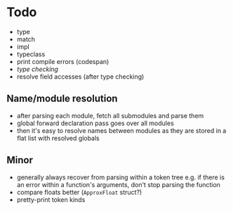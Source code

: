 # Todo

- type
- match
- impl
- typeclass
- print compile errors (codespan)
- *type checking*
- resolve field accesses (after type checking)

## Name/module resolution

- after parsing each module, fetch all submodules and parse them
- global forward declaration pass goes over all modules
- then it's easy to resolve names between modules as they are stored in a flat list with resolved globals

## Minor

- generally always recover from parsing within a token tree
  e.g. if there is an error within a function's arguments,
  don't stop parsing the function
- compare floats better (`ApproxFloat` struct?)
- pretty-print token kinds
